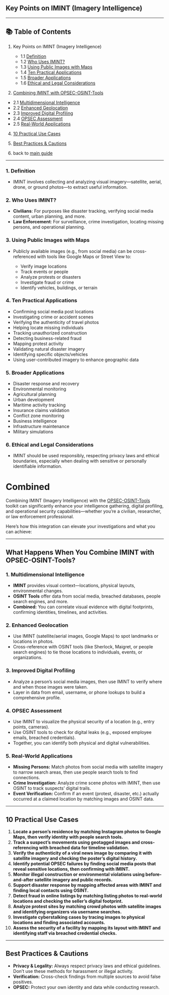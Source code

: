 ## **Key Points on IMINT (Imagery Intelligence)**

---

## 📚 Table of Contents

1. Key Points on IMINT (Imagery Intelligence)
   * 1.1 [Definition](#1-definition)
   * 1.2 [Who Uses IMINT?](#2-who-uses-imint)
   * 1.3 [Using Public Images with Maps](#3-using-public-images-with-maps)
   * 1.4 [Ten Practical Applications](#4-ten-practical-applications)
   * 1.5 [Broader Applications](#5-broader-applications)
   * 1.6 [Ethical and Legal Considerations](#6-ethical-and-legal-considerations)

3. [Combining IMINT with OPSEC-OSINT-Tools](#combined)
* 2.1 [Multidimensional Intelligence](#1-multidimensional-intelligence)
* 2.2 [Enhanced Geolocation](#2-enhanced-geolocation)
* 2.3 [Improved Digital Profiling](#3-improved-digital-profiling)
* 2.4 [OPSEC Assessment](#4-opsec-assessment)
* 2.5 [Real-World Applications](#5-real-world-applications)

4. [10 Practical Use Cases](#10-practical-use-cases)

5. [Best Practices & Cautions](#best-practices--cautions)
6. back to [main guide](https://github.com/airborne-commando/OPSEC-OSINT-Tools)

---

### 1. **Definition**

* IMINT involves collecting and analyzing visual imagery—satellite, aerial, drone, or ground photos—to extract useful information.

### 2. **Who Uses IMINT?**

* **Civilians**: For purposes like disaster tracking, verifying social media content, urban planning, and more.
* **Law Enforcement**: For surveillance, crime investigation, locating missing persons, and operational planning.

### 3. **Using Public Images with Maps**

* Publicly available images (e.g., from social media) can be cross-referenced with tools like Google Maps or Street View to:

  * Verify image locations
  * Track events or people
  * Analyze protests or disasters
  * Investigate fraud or crime
  * Identify vehicles, buildings, or terrain

### 4. **Ten Practical Applications**

* Confirming social media post locations
* Investigating crime or accident scenes
* Verifying the authenticity of travel photos
* Helping locate missing individuals
* Tracking unauthorized construction
* Detecting business-related fraud
* Mapping protest activity
* Validating natural disaster imagery
* Identifying specific objects/vehicles
* Using user-contributed imagery to enhance geographic data

### 5. **Broader Applications**

* Disaster response and recovery
* Environmental monitoring
* Agricultural planning
* Urban development
* Maritime activity tracking
* Insurance claims validation
* Conflict zone monitoring
* Business intelligence
* Infrastructure maintenance
* Military simulations

### 6. **Ethical and Legal Considerations**

* IMINT should be used responsibly, respecting privacy laws and ethical boundaries, especially when dealing with sensitive or personally identifiable information.


# Combined

Combining IMINT (Imagery Intelligence) with the [OPSEC-OSINT-Tools](https://github.com/airborne-commando/OPSEC-OSINT-Tools) toolkit can significantly enhance your intelligence gathering, digital profiling, and operational security capabilities—whether you’re a civilian, researcher, or law enforcement professional.

Here’s how this integration can elevate your investigations and what you can achieve:

---

## **What Happens When You Combine IMINT with OPSEC-OSINT-Tools?**

### **1. Multidimensional Intelligence**
- **IMINT** provides visual context—locations, physical layouts, environmental changes.
- **OSINT Tools** offer data from social media, breached databases, people search engines, and more.
- **Combined:** You can correlate visual evidence with digital footprints, confirming identities, timelines, and activities.

### **2. Enhanced Geolocation**
- Use IMINT (satellite/aerial images, Google Maps) to spot landmarks or locations in photos.
- Cross-reference with OSINT tools (like Sherlock, Maigret, or people search engines) to tie those locations to individuals, events, or organizations.

### **3. Improved Digital Profiling**
- Analyze a person’s social media images, then use IMINT to verify where and when those images were taken.
- Layer in data from email, username, or phone lookups to build a comprehensive profile.

### **4. OPSEC Assessment**
- Use IMINT to visualize the physical security of a location (e.g., entry points, cameras).
- Use OSINT tools to check for digital leaks (e.g., exposed employee emails, breached credentials).
- Together, you can identify both physical and digital vulnerabilities.

### **5. Real-World Applications**
- **Missing Persons:** Match photos from social media with satellite imagery to narrow search areas, then use people search tools to find connections.
- **Crime Investigation:** Analyze crime scene photos with IMINT, then use OSINT to track suspects’ digital trails.
- **Event Verification:** Confirm if an event (protest, disaster, etc.) actually occurred at a claimed location by matching images and OSINT data.

---

## **10 Practical Use Cases**

1. **Locate a person’s residence by matching Instagram photos to Google Maps, then verify identity with people search tools.**
2. **Track a suspect’s movements using geotagged images and cross-referencing with breached data for timeline validation.**
3. **Verify the authenticity of a viral news image by comparing it with satellite imagery and checking the poster’s digital history.**
4. **Identify potential OPSEC failures by finding social media posts that reveal sensitive locations, then confirming with IMINT.**
5. **Monitor illegal construction or environmental violations using before-and-after satellite imagery and public records.**
6. **Support disaster response by mapping affected areas with IMINT and finding local contacts using OSINT.**
7. **Detect fraud in online listings by matching listing photos to real-world locations and checking the seller’s digital footprint.**
8. **Analyze protest sites by matching crowd photos with satellite images and identifying organizers via username searches.**
9. **Investigate cyberstalking cases by tracing images to physical locations and finding associated accounts.**
10. **Assess the security of a facility by mapping its layout with IMINT and identifying staff via breached credential checks.**

---

## **Best Practices & Cautions**

- **Privacy & Legality:** Always respect privacy laws and ethical guidelines. Don’t use these methods for harassment or illegal activity.
- **Verification:** Cross-check findings from multiple sources to avoid false positives.
- **OPSEC:** Protect your own identity and data while conducting research.
